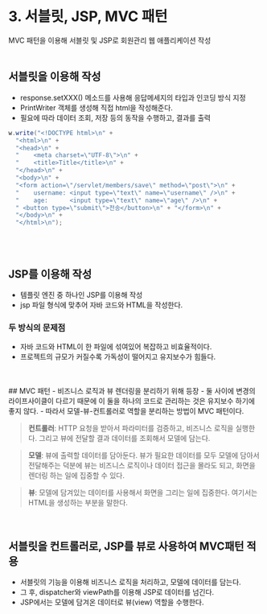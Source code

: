 # 3. 서블릿, JSP, MVC 패턴
MVC 패턴을 이용해 서블릿 및 JSP로 회원관리 웹 애플리케이션 작성
<br>
<br>
## 서블릿을 이용해 작성
- response.setXXX() 메소드를 사용해 응답메세지의 타입과 인코딩 방식 지정
- PrintWriter 객체를 생성해 직접 html을 작성해준다.
- 필요에 따라 데이터 조회, 저장 등의 동작을 수행하고, 결과를 출력
```java
w.write("<!DOCTYPE html>\n" +
  "<html>\n" +
  "<head>\n" +
  "    <meta charset=\"UTF-8\">\n" +
  "    <title>Title</title>\n" +
  "</head>\n" +
  "<body>\n" +
  "<form action=\"/servlet/members/save\" method=\"post\">\n" +
  "    username: <input type=\"text\" name=\"username\" />\n" +
  "    age:      <input type=\"text\" name=\"age\" />\n" +
  " <button type=\"submit\">전송</button>\n" + "</form>\n" +
  "</body>\n" +
  "</html>\n");
  ```
<br>
<br>

## JSP를 이용해 작성
- 템플릿 엔진 중 하나인 JSP를 이용해 작성
- jsp 파일 형식에 맞추어 자바 코드와 HTML을 작성한다.

### 두 방식의 문제점
- 자바 코드와 HTML이 한 파일에 섞여있어 복잡하고 비효율적이다.
- 프로젝트의 규모가 커질수록 가독성이 떨어지고 유지보수가 힘들다.
<br>
<br>
## MVC 패턴
- 비즈니스 로직과 뷰 렌더링을 분리하기 위해 등장
- 둘 사이에 변경의 라이프사이클이 다르기 때문에 이 둘을 하나의 코드로 관리하는 것은 유지보수 하기에 좋지 않다.
- 따라서 모델-뷰-컨트롤러로 역할을 분리하는 방법이 MVC 패턴이다.

> **컨트롤러**: HTTP 요청을 받아서 파라미터를 검증하고, 비즈니스 로직을 실행한다. 그리고 뷰에 전달할 결과 데이터를 조회해서 모델에 담는다. 

> **모델**: 뷰에 출력할 데이터를 담아둔다. 뷰가 필요한 데이터를 모두 모델에 담아서 전달해주는 덕분에 뷰는 비즈니스 로직이나 데이터 접근을 몰라도 되고, 화면을 렌더링 하는 일에 집중할 수 있다.

> **뷰**: 모델에 담겨있는 데이터를 사용해서 화면을 그리는 일에 집중한다. 여기서는 HTML을 생성하는 부분을 말한다.

<br>

## 서블릿을 컨트롤러로, JSP를 뷰로 사용하여 MVC패턴 적용
- 서블릿의 기능을 이용해 비즈니스 로직을 처리하고, 모델에 데이터를 담는다.
- 그 후, dispatcher와 viewPath를 이용해 JSP로 데이터를 넘긴다.
- JSP에서는 모델에 담겨온 데이터로 뷰(view) 역할을 수행한다.